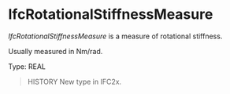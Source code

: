 # IfcRotationalStiffnessMeasure

_IfcRotationalStiffnessMeasure_ is a measure of rotational stiffness.<!-- end of definition -->

Usually measured in Nm/rad.

Type: REAL

> HISTORY New type in IFC2x.
